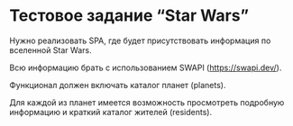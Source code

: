 # Тестовое задание “Star Wars”

Нужно реализовать SPA, где будет присутствовать информация по вселенной Star Wars.

Всю информацию брать с использованием SWAPI (https://swapi.dev/).

Функционал должен включать каталог планет (planets).

Для каждой из планет имеется возможность просмотреть подробную информацию и краткий каталог жителей (residents).